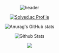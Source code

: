 <div align='center'>

![header](https://capsule-render.vercel.app/api?type=waving&color=auto&height=165&section=header&text=DongJun%20Kim&fontSize=80&fontAlign=60)
  
[![Solved.ac Profile](http://mazassumnida.wtf/api/v2/generate_badge?boj=rlaehdwns99)](https://solved.ac/rlaehdwns99/)
  
![Anurag's GitHub stats](https://github-readme-stats.vercel.app/api?username=Kim-Dong-Jun99&show_icons=true&theme=vue&count_private=true) 

![Github Stats](https://github-readme-streak-stats.herokuapp.com/?user=Kim-Dong-Jun99&theme=vue&hide_border=false&fire=red&sideNums=red)

  
<img src="https://github-profile-summary-cards.vercel.app/api/cards/profile-details?username=Kim-Dong-Jun99&theme=vue" />

</div>

<!-- <a href=#><img src="contributions.svg"></a> -->

